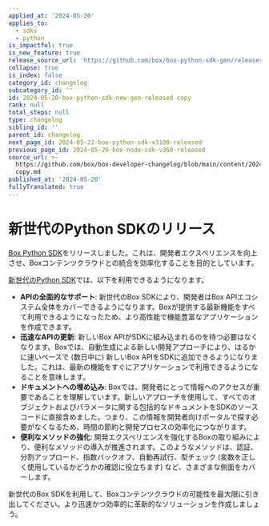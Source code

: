 ```yaml
---
applied_at: '2024-05-20'
applies_to:
  - sdks
  - python
is_impactful: true
is_new_feature: true
release_source_url: 'https://github.com/box/box-python-sdk-gen/releases/tag/v1.0.0'
collapse: true
is_index: false
category_id: changelog
subcategory_id: ''
id: 2024-05-20-box-python-sdk-new-gen-released copy
rank: null
total_steps: null
type: changelog
sibling_id: ''
parent_id: changelog
next_page_id: 2024-05-22-box-python-sdk-v3100-released
previous_page_id: 2024-05-20-box-node-sdk-v360-released
source_url: >-
  https://github.com/box/box-developer-changelog/blob/main/content/2024/05-20-box-python-sdk-new-gen-released
  copy.md
published_at: '2024-05-20'
fullyTranslated: true
---
```

# 新世代のPython SDKのリリース

[Box Python SDK][1]をリリースしました。これは、開発者エクスペリエンスを向上させ、Boxコンテンツクラウドとの統合を効率化することを目的としています。

<!-- more -->

[新世代のPython SDK][1]では、以下を利用できるようになります。

* **APIの全面的なサポート**: 新世代のBox SDKにより、開発者はBox APIエコシステム全体をカバーできるようになります。Boxが提供する最新機能をすべて利用できるようになったため、より高性能で機能豊富なアプリケーションを作成できます。
* **迅速なAPIの更新**: 新しいBox APIがSDKに組み込まれるのを待つ必要はなくなります。Boxでは、自動生成による新しい開発アプローチにより、はるかに速いペースで (数日中に) 新しいBox APIをSDKに追加できるようになりました。これは、最新の機能をすぐにアプリケーションで利用できるようになることを意味します。
* **ドキュメントへの埋め込み**: Boxでは、開発者にとって情報へのアクセスが重要であることを理解しています。新しいアプローチを使用して、すべてのオブジェクトおよびパラメータに関する包括的なドキュメントをSDKのソースコードに直接含めました。つまり、この情報を開発者向けポータルで探す必要がなくなるため、時間の節約と開発プロセスの効率化につながります。
* **便利なメソッドの強化**: 開発エクスペリエンスを強化するBoxの取り組みにより、便利なメソッドの導入が推進されます。このようなメソッドは、認証、分割アップロード、指数バックオフ、自動再試行、型チェック (変数を正しく使用しているかどうかの確認に役立ちます) など、さまざまな側面をカバーします。

新世代のBox SDKを利用して、Boxコンテンツクラウドの可能性を最大限に引き出してください。より迅速かつ効率的に革新的なソリューションを作成しましょう。

[1]: https://github.com/box/box-python-sdk-gen
